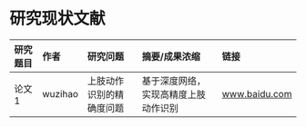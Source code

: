 # 研究现状文献

|研究题目|作者|研究问题|摘要/成果浓缩|链接|
|:--|:--|:--|:--|:--|
|论文1|wuzihao|上肢动作识别的精确度问题|基于深度网络，实现高精度上肢动作识别|www.baidu.com|